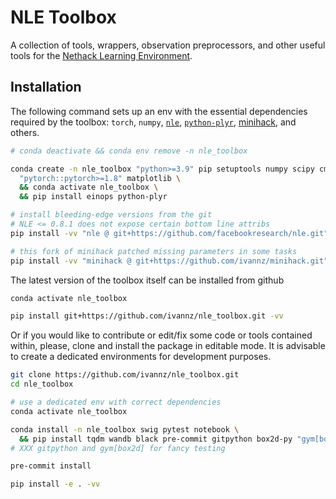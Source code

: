 # NLE Toolbox

A collection of tools, wrappers, observation preprocessors, and other useful
tools for the [Nethack Learning Environment](https://github.com/facebookresearch/nle.git).

## Installation

The following command sets up an env with the essential dependencies required by the toolbox: `torch`, `numpy`, [`nle`](https://github.com/facebookresearch/nle.git), [`python-plyr`](https://github.com/ivannz/plyr.git), [minihack](https://github.com/facebookresearch/minihack.git), and others.

```bash
# conda deactivate && conda env remove -n nle_toolbox

conda create -n nle_toolbox "python>=3.9" pip setuptools numpy scipy cmake \
  "pytorch::pytorch>=1.8" matplotlib \
  && conda activate nle_toolbox \
  && pip install einops python-plyr

# install bleeding-edge versions from the git
# NLE <= 0.8.1 does not expose certain bottom line attribs
pip install -vv "nle @ git+https://github.com/facebookresearch/nle.git"

# this fork of minihack patched missing parameters in some tasks
pip install -vv "minihack @ git+https://github.com/ivannz/minihack.git"
```

The latest version of the toolbox itself can be installed from github

```bash
conda activate nle_toolbox

pip install git+https://github.com/ivannz/nle_toolbox.git -vv
```

Or if you would like to contribute or edit/fix some code or tools contained within, please, clone and install the package in editable mode. It is advisable to create a dedicated environments for development purposes.

```bash
git clone https://github.com/ivannz/nle_toolbox.git
cd nle_toolbox

# use a dedicated env with correct dependencies
conda activate nle_toolbox

conda install -n nle_toolbox swig pytest notebook \
  && pip install tqdm wandb black pre-commit gitpython box2d-py "gym[box2d]"
# XXX gitpython and gym[box2d] for fancy testing

pre-commit install

pip install -e . -vv
```

